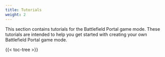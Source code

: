 ```yaml
---
title: Tutorials
weight: 2
---
```

This section contains tutorials for the Battlefield Portal game mode.
These tutorials are intended to help you get started with creating your own Battlefield Portal game mode.

{{< toc-tree >}}

